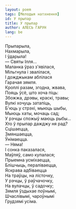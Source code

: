 ```yaml
---
layout: poem
tags: [Мелодыя натхнення]
id: У прыпар
title: У прыпар
author: АЛЕСЬ ГАРУН
lang: be
---
```



Прыпарыла,  
Нахмарыла,  
I ўдарыла!  
— Святы Ілля...  
Маланка ўраз з'явілася,  
Мільгнула і звалілася,  
I дожджыкам аблілася  
Гарачая зямля.  
Кроплі разам, згодна, жвава,  
Пояць ўсё, што хоча піць:  
Збожжа, дрэвы, краскі, травы;  
Вулкі хочуць затапіць,  
Б'юць у стрэхі, мыюць шыбы,  
Мыюць хаты, мочаць сад;  
У рэчцы спожыў маюць рыбы...  
Хто ў прыпар дажджу ня рад?  
Сцішаецца,  
Змяншаецца,  
Ўнімаецца.  
— Няма!  
I сонка паказалася,  
Маўляў, само купалася;  
Прыемна усміхаецца,  
Блішчыць, пераліваецца,  
Яскрава адбіваецца  
На траўцы, на лісточку,  
У рэчцы, ў раўчачочку,  
На вулачцы, ў садочку;  
Зямля ўздыхае поўнымі,  
Шчаслівымі, чароўнымі  
Грудзямі усіма.  